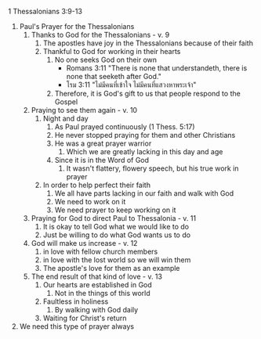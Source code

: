 1 Thessalonians 3:9-13

1. Paul's Prayer for the Thessalonians
	1. Thanks to God for the Thessalonians - v. 9
		1. The apostles have joy in the Thessalonians because of their faith
		2. Thankful to God for working in their hearts
			1. No one seeks God on their own
				- Romans 3:11 "There is none that understandeth, there is none that seeketh after God."
				- โรม 3:11 "ไม่มีคนที่เข้าใจ ไม่มีคนที่แสวงหาพระเจ้า"
			2. Therefore, it is God's gift to us that people respond to the Gospel
	2. Praying to see them again - v. 10
		1. Night and day
			1. As Paul prayed continuously (1 Thess. 5:17)
			2. He never stopped praying for them and other Christians
			3. He was a great prayer warrior
				1. Which we are greatly lacking in this day and age
			4. Since it is in the Word of God
				1. It wasn't flattery, flowery speech, but his true work in prayer
		2. In order to help perfect their faith
			1. We all have parts lacking in our faith and walk with God
			2. We need to work on it
			3. We need prayer to keep working on it
	3. Praying for God to direct Paul to Thessalonia - v. 11
		1. It is okay to tell God what we would like to do
		2. Just be willing to do what God wants us to do
	4. God will make us increase - v. 12
		1. in love with fellow church members
		2. in love with the lost world so we will win them
		3. The apostle's love for them as an example
	5. The end result of that kind of love - v. 13
		1. Our hearts are established in God
			1. Not in the things of this world
		2. Faultless in holiness 
			1. By walking with God daily
		3. Waiting for Christ's return
2. We need this type of prayer always
